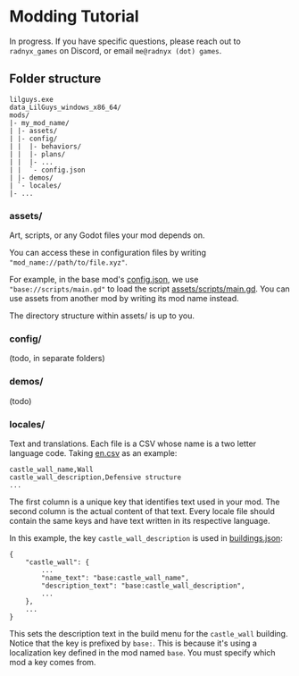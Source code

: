 # Modding Tutorial

In progress. If you have specific questions, please reach out to `radnyx_games` on Discord, or email `me@radnyx (dot) games`.

## Folder structure

```
lilguys.exe
data_LilGuys_windows_x86_64/
mods/
|- my_mod_name/
| |- assets/
| |- config/
| |  |- behaviors/
| |  |- plans/
| |  |- ...
| |  `- config.json
| |- demos/
| `- locales/
|- ...
```

### assets/

Art, scripts, or any Godot files your mod depends on. 

You can access these in configuration files by writing `"mod_name://path/to/file.xyz"`. 

For example, in the base mod's [config.json](../config/config.json), we use `"base://scripts/main.gd"` to load the script [assets/scripts/main.gd](../assets/scripts/main.gd). You can use assets from another mod by writing its mod name instead.

The directory structure within assets/ is up to you.

### config/

(todo, in separate folders)

### demos/

(todo)

### locales/

Text and translations. Each file is a CSV whose name is a two letter language code. Taking [en.csv](../locales/en.csv) as an example:

```csv
castle_wall_name,Wall
castle_wall_description,Defensive structure
...
```

The first column is a unique key that identifies text used in your mod. The second column is the actual content of that text. Every locale file should contain the same keys and have text written in its respective language.

In this example, the key `castle_wall_description` is used in [buildings.json](../config/buildings.json):

```
{
    "castle_wall": {
        ...
        "name_text": "base:castle_wall_name",
        "description_text": "base:castle_wall_description",
        ...
    },
    ...
}
```

This sets the description text in the build menu for the `castle_wall` building.
Notice that the key is prefixed by `base:`. This is because it's using a localization key defined in the mod named `base`. You must specify which mod a key comes from.